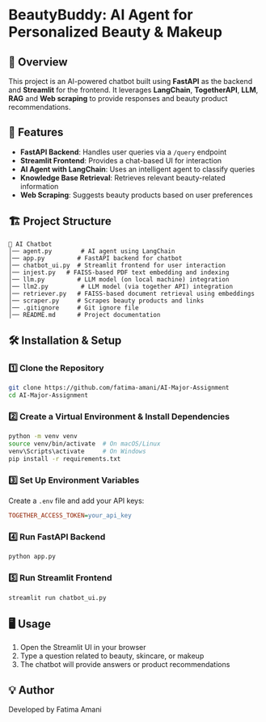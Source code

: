 # BeautyBuddy: AI Agent for Personalized Beauty & Makeup

## 📌 Overview

This project is an AI-powered chatbot built using **FastAPI** as the backend and **Streamlit** for the frontend. It leverages **LangChain**, **TogetherAPI**, **LLM**, **RAG** and **Web scraping** to provide responses and beauty product recommendations.

## 🚀 Features

- **FastAPI Backend**: Handles user queries via a `/query` endpoint
- **Streamlit Frontend**: Provides a chat-based UI for interaction
- **AI Agent with LangChain**: Uses an intelligent agent to classify queries
- **Knowledge Base Retrieval**: Retrieves relevant beauty-related information
- **Web Scraping**: Suggests beauty products based on user preferences

## 🏗️ Project Structure

```
📂 AI Chatbot
│── agent.py        # AI agent using LangChain
│── app.py         # FastAPI backend for chatbot
│── chatbot_ui.py  # Streamlit frontend for user interaction
│── injest.py   # FAISS-based PDF text embedding and indexing
│── llm.py         # LLM model (on local machine) integration
│── llm2.py         # LLM model (via together API) integration
│── retriever.py   # FAISS-based document retrieval using embeddings
│── scraper.py     # Scrapes beauty products and links
│── .gitignore     # Git ignore file
│── README.md      # Project documentation
```

## 🛠️ Installation & Setup

### 1️⃣ Clone the Repository

```bash
git clone https://github.com/fatima-amani/AI-Major-Assignment
cd AI-Major-Assignment
```

### 2️⃣ Create a Virtual Environment & Install Dependencies

```bash
python -m venv venv
source venv/bin/activate  # On macOS/Linux
venv\Scripts\activate     # On Windows
pip install -r requirements.txt
```

### 3️⃣ Set Up Environment Variables

Create a `.env` file and add your API keys:

```ini
TOGETHER_ACCESS_TOKEN=your_api_key
```

### 4️⃣ Run FastAPI Backend

```bash
python app.py
```

### 5️⃣ Run Streamlit Frontend

```bash
streamlit run chatbot_ui.py
```

## 🖥️ Usage

1. Open the Streamlit UI in your browser
2. Type a question related to beauty, skincare, or makeup
3. The chatbot will provide answers or product recommendations

## 💡 Author

Developed by Fatima Amani
